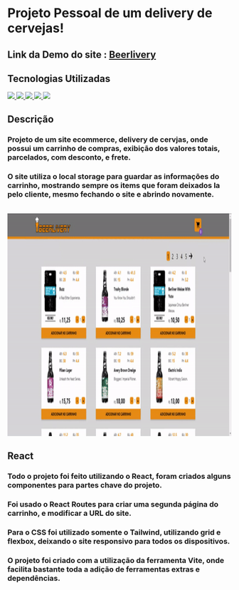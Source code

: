 # Projeto Pessoal de um delivery de cervejas!

## Link da Demo do site : [Beerlivery](https://gustavocmonteiro.github.io/projeto-ecommerce/#/)

## Tecnologias Utilizadas
<div>
  <a href="https://github.com/GustavoCMonteiro">
    <img height="30em" src="https://img.shields.io/badge/HTML5-E34F26?style=for-the-badge&logo=html5&logoColor=white"/>
    <img height="30em" src="https://img.shields.io/badge/CSS3-1572B6?style=for-the-badge&logo=css3&logoColor=white"/>
    <img height="30m" src="https://img.shields.io/badge/JavaScript-323330?style=for-the-badge&logo=javascript&logoColor=F7DF1E"/>
    <img height="30em" src="https://img.shields.io/badge/React-20232A?style=for-the-badge&logo=react&logoColor=61DAFB"/>
    <img height="30em" src="https://img.shields.io/badge/Tailwind-20232A?style=for-the-badge&logo=react&logoColor=61DAFB"/>
  </a>
</div>  
  
 
## Descrição

### Projeto de um site ecommerce, delivery de cervjas, onde possui um carrinho de compras, exibição dos valores totais, parcelados, com desconto, e frete.
### O site utiliza o local storage para guardar as informações do carrinho, mostrando sempre os items que foram deixados la pelo cliente, mesmo fechando o site e abrindo novamente.

<br>
<img height="500em" src="https://github.com/GustavoCMonteiro/projeto-ecommerce/blob/main/src/img/ezgif.com-gif-maker.gif"/>
<br>

## React

### Todo o projeto foi feito utilizando o React, foram criados alguns componentes para partes chave do projeto. 
### Foi usado o React Routes para criar uma segunda página do carrinho, e modificar a URL do site.

### Para o CSS foi utilizado somente o Tailwind, utilizando grid e flexbox, deixando o site responsivo para todos os dispositivos.

### O projeto foi criado com a utilização da ferramenta Vite, onde facilita bastante toda a adição de ferramentas extras e dependências.

